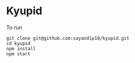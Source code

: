 # Kyupid

To run

```
git clone git@github.com:sayandip18/kyupid.git
cd kyupid
npm install
npm start
```